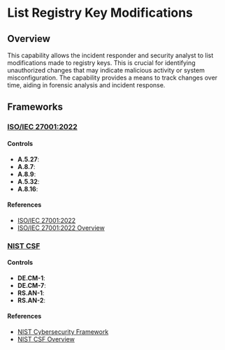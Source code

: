 # List Registry Key Modifications

## Overview

This capability allows the incident responder and security analyst to list modifications made to registry keys. This is crucial for identifying unauthorized changes that may indicate malicious activity or system misconfiguration. The capability provides a means to track changes over time, aiding in forensic analysis and incident response.

## Frameworks
### [ISO/IEC 27001:2022](../frameworks/F0002.md)

#### Controls

- **A.5.27**: 
- **A.8.7**: 
- **A.8.9**: 
- **A.5.32**: 
- **A.8.16**: 

#### References

- [ISO/IEC 27001:2022](https://www.iso.org/standard/82875.html)
- [ISO/IEC 27001:2022 Overview](https://www.iso.org/isoiec-27001-information-security.html)

### [NIST CSF](../frameworks/F0003.md)

#### Controls

- **DE.CM-1**: 
- **DE.CM-7**: 
- **RS.AN-1**: 
- **RS.AN-2**: 

#### References

- [NIST Cybersecurity Framework](https://www.nist.gov/cyberframework)
- [NIST CSF Overview](https://www.nist.gov/cyberframework/overview)